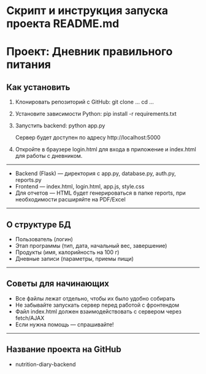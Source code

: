 # Скрипт и инструкция запуска проекта README.md

# Проект: Дневник правильного питания

## Как установить

1. Клонировать репозиторий с GitHub:
   git clone ...
   cd ...

2. Установите зависимости Python:
   pip install -r requirements.txt

3. Запустить backend:
   python app.py
   
   Сервер будет доступен по адресу http://localhost:5000

4. Откройте в браузере login.html для входа в приложение и index.html для работы с дневником.

---

- Backend (Flask) — директория с app.py, database.py, auth.py, reports.py
- Frontend — index.html, login.html, app.js, style.css
- Для отчетов — HTML будет генерироваться в папке reports, при необходимости расширяйте на PDF/Excel

---

## О структуре БД
- Пользователь (логин)
- Этап программы (тип, дата, начальный вес, завершение)
- Продукты (имя, калорийность на 100 г)
- Дневные записи (параметры, приемы пищи)

---

## Советы для начинающих
- Все файлы лежат отдельно, чтобы их было удобно собирать
- Не забывайте запускать сервер перед работой с фронтендом
- Файл index.html должен взаимодействовать с сервером через fetch/AJAX
- Если нужна помощь — спрашивайте!

---

## Название проекта на GitHub
- nutrition-diary-backend
